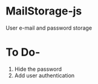 # MailStorage-js
User e-mail and password storage
# To Do-
1. Hide the password
2. Add user authentication

